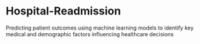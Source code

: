 # Hospital-Readmission
Predicting patient outcomes using machine learning models to identify key medical and demographic factors influencing healthcare decisions
